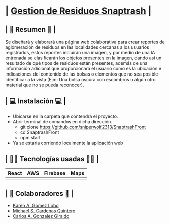 # | [Gestion de Residuos Snaptrash](https://michael-c.online) | 


## | 📜 Resumen 📜 |
Se diseñará y elaborará una página web colaborativa para crear reportes de aglomeración de residuos en las localidades cercanas a los usuarios registrados, estos reportes incluirán una imagen, y por medio de una IA entrenada se clasificarán los objetos presentes en la imagen, dando así un resultado de qué tipos de residuos están presentes, además de una información adicional que proporcionará el usuario como es la ubicación e indicaciones del contenido de las bolsas o elementos que no sea posible identificar a la vista (Ejm: Una bolsa oscura con escombros u algún otro material que no se pueda reconocer).

## | 💻 Instalación 💻 |
- Ubicarse en la carpeta que contendrá el proyecto.
- Abrir terminal de comandos en dicha dirección.
  - git clone https://github.com/sniperwolf2313/SnaptrashFront
  - cd SnaptrashFront
  - npm start
- Ya se estaria corriendo localmente la aplicación web

## | 👨‍💻 Tecnologías usadas 👨‍💻 |
<table>
  <thead>
    <tr>
      <th>React</th>
      <th>AWS</th>
      <th>Firebase</th>
      <th>Maps</th>
    </tr>
  </thead>
  <tbody>
    <tr>
      <td>
      </td>
      <td>
      </td>
      <td>
      </td>
      <td>
      </td>
    </tr>
  </tbody>
</table>


## | 🤗 Colaboradores 🤗 |
- [Karen A. Gomez Lobo](https://github.com/kasperweb)
- [Michael S. Cardenas Quintero](https://github.com/sniperwolf2313)
- [Carlos A. Gonzalez Giraldo](https://github.com/carlosgon1223)